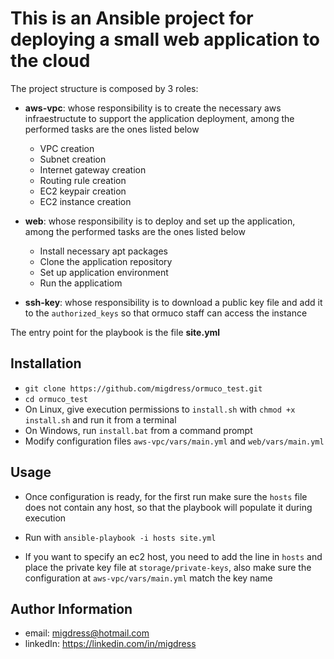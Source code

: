 This is an Ansible project for deploying a small web application to the cloud
=========

The project structure is composed by 3 roles: 

* **aws-vpc**: whose responsibility is to create the necessary aws infraestructute to
  support the application deployment, among the performed tasks are the ones listed below
  * VPC creation
  * Subnet creation
  * Internet gateway creation
  * Routing rule creation
  * EC2 keypair creation
  * EC2 instance creation

* **web**: whose responsibility is to deploy and set up the application, among
  the performed tasks are the ones listed below
  * Install necessary apt packages
  * Clone the application repository
  * Set up application environment
  * Run the applicatiom

* **ssh-key**: whose responsibility is to download a public key file and add it
  to the `authorized_keys` so that ormuco staff can access the instance

The entry point for the playbook is the file **site.yml**


Installation
------------------

* `git clone https://github.com/migdress/ormuco_test.git`
* `cd ormuco_test`
* On Linux, give execution permissions to `install.sh` with `chmod +x install.sh` and run it from a terminal
* On Windows, run `install.bat` from a command prompt
* Modify configuration files `aws-vpc/vars/main.yml` and `web/vars/main.yml`


Usage
------------------
* Once configuration is ready, for the first run make sure the `hosts` file
  does not contain any host, so that the playbook will populate it during
  execution

* Run with `ansible-playbook -i hosts site.yml`
  
* If you want to specify an ec2 host, you need to add the line in `hosts` and
  place the private key file at `storage/private-keys`, also make sure the
  configuration at `aws-vpc/vars/main.yml` match the key name


Author Information
------------------

* email: migdress@hotmail.com
* linkedIn: https://linkedin.com/in/migdress
